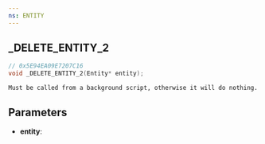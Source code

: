 ```yaml
---
ns: ENTITY
---
```

## _DELETE_ENTITY_2

```c
// 0x5E94EA09E7207C16
void _DELETE_ENTITY_2(Entity* entity);
```

```
Must be called from a background script, otherwise it will do nothing.
```

## Parameters
* **entity**:
